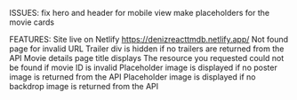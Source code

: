 ISSUES:
fix hero and header for mobile view
make placeholders for the movie cards

FEATURES:
Site live on Netlify https://denizreacttmdb.netlify.app/
Not found page for invalid URL
Trailer div is hidden if no trailers are returned from the API
Movie details page title displays The resource you requested could not be found if movie ID is invalid
Placeholder image is displayed if no poster image is returned from the API
Placeholder image is displayed if no backdrop image is returned from the API

